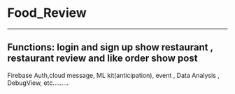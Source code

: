 # Food_Review
---------------------------------------




Functions:
login and sign up
show restaurant , restaurant review and like
order
show post 
---------------------------------------
Firebase 
Auth,cloud message, ML kit(anticipation), event , Data Analysis , DebugView, etc.........

